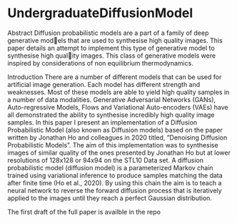 # UndergraduateDiffusionModel

Abstract
Diffusion probabilistic models are a part of a family of deep generative models that are used to synthesise high quality images. This paper details an
attempt to implement this type of generative model to synthesise high quality images. This class of generative models were inspired by considerations
of non equilibrium thermodynamics. 

 Introduction
There are a number of different models that can be used for artificial image generation. Each
model has different strength and weaknesses. Most of these models are able to yield high
quality samples in a number of data modalities. Generative Adversarial Networks (GANs),
Auto-regressive Models, Flows and Variational Auto-encoders (VAEs) have all demonstrated
the ability to synthesise incredibly high quality image samples. In this paper I present an
implementation of a Diffusion Probabilistic Model (also known as Diffusion models) based
on the paper written by Jonathan Ho and colleagues in 2020 titled, ”Denoising Diffusion
Probabilistic Models”. The aim of this implementation was to synthesise images of similar
quality of the ones presented by Jonathan Ho but at lower resolutions of 128x128 or 94x94
on the STL10 Data set. A diffusion probabilistic model (diffusion model) is a parameterized
Markov chain trained using variational inference to produce samples matching the data
after finite time (Ho et al., 2020). By using this chain the aim is to teach a neural network
to reverse the forward diffusion process that is iteratively applied to the images until they
reach a perfect Gaussian distribution.

The first draft of the full paper is availble in the repo
